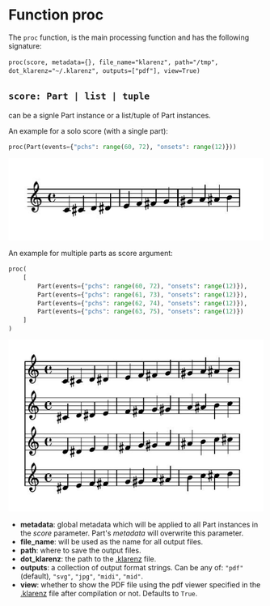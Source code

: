 # Function proc
The `proc` function, is the main processing function and has the following signature:

```proc(score, metadata={}, file_name="klarenz", path="/tmp", dot_klarenz="~/.klarenz", outputs=["pdf"], view=True)```


## `score: Part | list | tuple`
can be a signle Part instance or a list/tuple of Part instances.

An example for a solo score (with a single part):
```python
proc(Part(events={"pchs": range(60, 72), "onsets": range(12)}))
```
![Single part score argument](./jpg/single-part-proc-score-arg.jpg)

An example for multiple parts as score argument:
```python
proc(
    [
        Part(events={"pchs": range(60, 72), "onsets": range(12)}),
        Part(events={"pchs": range(61, 73), "onsets": range(12)}),
        Part(events={"pchs": range(62, 74), "onsets": range(12)}),
        Part(events={"pchs": range(63, 75), "onsets": range(12)})
    ]
)
```
![Multi part score argument](./jpg/multi-part-proc-score-arg.jpg)

  - **metadata**: global metadata which will be applied to all Part instances in the _score_ parameter. Part's _metadata_ will overwrite this parameter.
  - **file_name**: will be used as the name for all output files.
  - **path**: where to save the output files.
  - **dot_klarenz**: the path to the [.klarenz](#.klarenz) file.
  - **outputs**: a collection of output format strings. Can be any of: `"pdf"` (default), `"svg"`, `"jpg"`, `"midi"`, `"mid"`.
  - **view**: whether to show the PDF file using the pdf viewer specified in the [.klarenz](#.klarenz) file after compilation or not. Defaults to `True`.


